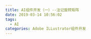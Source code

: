 ```yaml
---
title: AI组件开发（一）--注记旋转矩阵
date: 2019-03-14 10:56:02
tags: 
  - AI
categories: Adobe ILLustrator组件开发
---
```


